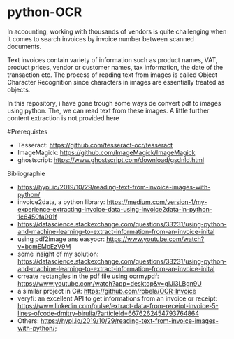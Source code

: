 # python-OCR

In accounting, working with thousands of vendors is quite challenging when it comes to search invoices by invoice number between scanned documents.

Text invoices contain variety of information such as product names, VAT, product prices, vendor or customer names, tax information, the date of the transaction etc. The process of reading text from images is called Object Character Recognition since characters in images are essentially treated as objects.

In this repository, i have gone trough some ways de convert pdf to images using python. The, we can read text from these images. A little further content extraction is not provided here


#Prerequistes
- Tesseract: https://github.com/tesseract-ocr/tesseract
- ImageMagick: https://github.com/ImageMagick/ImageMagick 
- ghostscript: https://www.ghostscript.com/download/gsdnld.html



Bibliographie
- https://hypi.io/2019/10/29/reading-text-from-invoice-images-with-python/
- invoice2data, a python library: https://medium.com/version-1/my-experience-extracting-invoice-data-using-invoice2data-in-python-1c6450fa001f
- https://datascience.stackexchange.com/questions/33231/using-python-and-machine-learning-to-extract-information-from-an-invoice-inital
- using pdf2image ans easyocr: https://www.youtube.com/watch?v=bcmEMcEzV9M
- some insight of my solution: https://datascience.stackexchange.com/questions/33231/using-python-and-machine-learning-to-extract-information-from-an-invoice-inital
- crreate rectangles in the pdf file using ocrmypdf: https://www.youtube.com/watch?app=desktop&v=glJi3LBgn9U
- a similar project in C#: https://github.com/robela/OCR-Invoice
- veryfi: an excellent API to get informations from an invoice or receipt: https://www.linkedin.com/pulse/extract-data-from-receipt-invoice-5-lines-ofcode-dmitry-birulia/?articleId=6676262454793764864
- Others: https://hypi.io/2019/10/29/reading-text-from-invoice-images-with-python/; 
